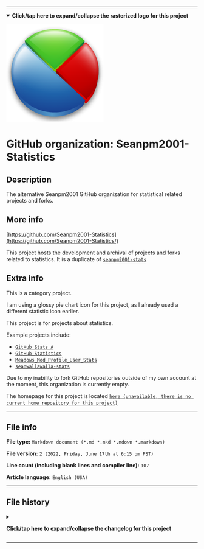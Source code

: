 
***

<!--
<details><summary><b lang="en">Click/tap here to expand/collapse the vectorized logo for this project</b></summary>

![MediaWiki_2003.svg failed to load. The file may be missing or corrupt. Check the file path for errors first.](/AdditionalInfo/2/Seanpm2001-Statistics/MediaWiki_2003.svg)

</details>
!-->

<details open><summary><b lang="en">Click/tap here to expand/collapse the rasterized logo for this project</b></summary>

![Statistics_Icon2.png failed to load. The file may be missing or corrupt. Check the file path for errors first.](/AdditionalInfo/2/Seanpm2001-Statistics/Statistics_Icon2.png)

</details>

# GitHub organization: Seanpm2001-Statistics

## Description

The alternative Seanpm2001 GitHub organization for statistical related projects and forks.

## More info

[https://github.com/Seanpm2001-Statistics](https://github.com/Seanpm2001-Statistics/)

This project hosts the development and archival of projects and forks related to statistics. It is a duplicate of [`seanpm2001-stats`](/AdditionalInfo/2/Seanpm2001-Stats/)

## Extra info

This is a category project.

I am using a glossy pie chart icon for this project, as I already used a different statistic icon earlier.

This project is for projects about statistics.

Example projects include:

- [`GitHub Stats A`](https://github.com/seanpm2001/GitHub_Stats_A/)
- [`GitHub Statistics`](https://github.com/seanpm2001/GitHub_Statistics/)
- [`Meadows_Mod_Profile_User_Stats`](https://github.com/seanpm2001/Meadows_Mod_Profile_User_Stats/)
- [`seanwallawalla-stats`](https://github.com/seanpm2001/seanwallawalla-stats/)

<!--
As of 2022, May 27th, I don't have any projects that use for this organization yet.
!-->

Due to my inability to fork GitHub repositories outside of my own account at the moment, this organization is currently empty.

The homepage for this project is located [`here (unavailable, there is no current home repository for this project)`](https://www.example.com/)

<!--
There is no current home repository for this project.
!-->

***

## File info

**File type:** `Markdown document (*.md *.mkd *.mdown *.markdown)`

**File version:** `2 (2022, Friday, June 17th at 6:15 pm PST)`

**Line count (including blank lines and compiler line):** `107`

**Article language:** `English (USA)`

***

## File history

<details><summary><p lang="en"><b>Click/tap here to expand/collapse the changelog for this project</b></p></summary>

<details><summary><p lang="en"><b>Version 1 (2022, Friday, June 17th at 5:40 pm PST)</b></p></summary>

**This version was made by:** [`@seanpm2001`](https://github.com/seanpm2001/)

> Changes:

- [x] Started the file
- [x] Referenced the organization icon (raster)
<!-- [x] Referenced the organization icon (vector) !-->
- [x] Added the organization description
- [x] Added the `more info` section
- [x] Added the `extra info` section
- [x] Added the file info section
- [ ] No other changes in version 1

</details>

<details><summary><p lang="en"><b>Version 2 (2022, Friday, June 17th at 6:15 pm PST)</b></p></summary>

**This version was made by:** [`@seanpm2001`](https://github.com/seanpm2001/)

> Changes:

- [x] Updated the file info section
- [x] Added a changelog
- [ ] No other changes in version 2

</details>

</details>

***

